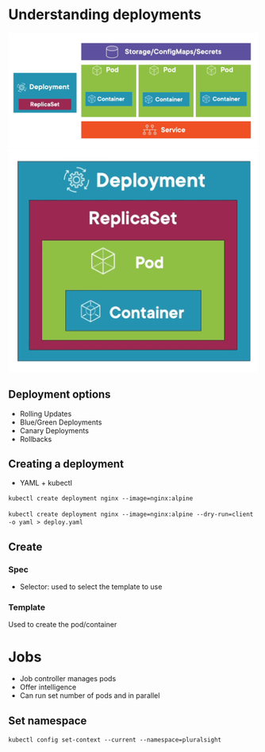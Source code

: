 # Understanding deployments
![k8s](img/k8s.png)
![imageg](img/deployment.png)

## Deployment options
- Rolling Updates
- Blue/Green Deployments
- Canary Deployments
- Rollbacks

## Creating a deployment
- YAML + kubectl

```shell
kubectl create deployment nginx --image=nginx:alpine

kubectl create deployment nginx --image=nginx:alpine --dry-run=client -o yaml > deploy.yaml
```

## Create

### Spec
- Selector: used to select the template to use

### Template
Used to create the pod/container

# Jobs
- Job controller manages pods
- Offer intelligence
- Can run set number of pods and in parallel

## Set namespace
```shell
kubectl config set-context --current --namespace=pluralsight
```